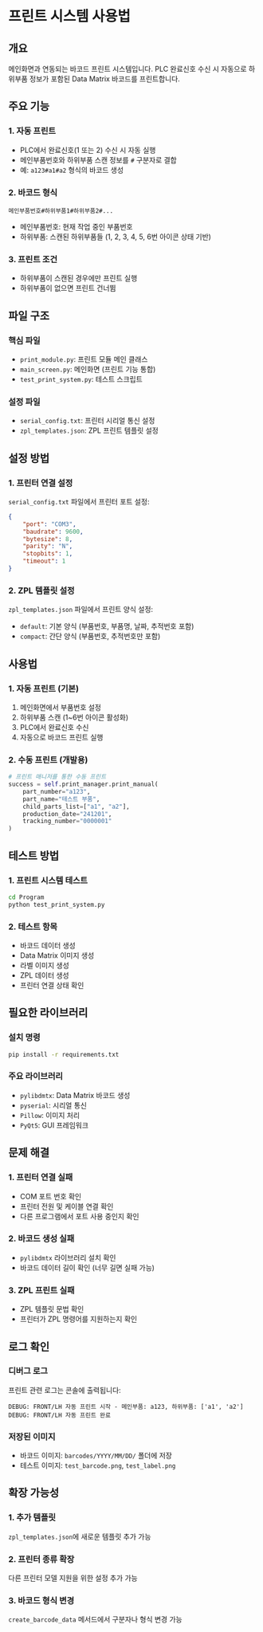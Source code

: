 # 프린트 시스템 사용법

## 개요
메인화면과 연동되는 바코드 프린트 시스템입니다. PLC 완료신호 수신 시 자동으로 하위부품 정보가 포함된 Data Matrix 바코드를 프린트합니다.

## 주요 기능

### 1. 자동 프린트
- PLC에서 완료신호(1 또는 2) 수신 시 자동 실행
- 메인부품번호와 하위부품 스캔 정보를 `#` 구분자로 결합
- 예: `a123#a1#a2` 형식의 바코드 생성

### 2. 바코드 형식
```
메인부품번호#하위부품1#하위부품2#...
```
- 메인부품번호: 현재 작업 중인 부품번호
- 하위부품: 스캔된 하위부품들 (1, 2, 3, 4, 5, 6번 아이콘 상태 기반)

### 3. 프린트 조건
- 하위부품이 스캔된 경우에만 프린트 실행
- 하위부품이 없으면 프린트 건너뜀

## 파일 구조

### 핵심 파일
- `print_module.py`: 프린트 모듈 메인 클래스
- `main_screen.py`: 메인화면 (프린트 기능 통합)
- `test_print_system.py`: 테스트 스크립트

### 설정 파일
- `serial_config.txt`: 프린터 시리얼 통신 설정
- `zpl_templates.json`: ZPL 프린트 템플릿 설정

## 설정 방법

### 1. 프린터 연결 설정
`serial_config.txt` 파일에서 프린터 포트 설정:
```json
{
    "port": "COM3",
    "baudrate": 9600,
    "bytesize": 8,
    "parity": "N",
    "stopbits": 1,
    "timeout": 1
}
```

### 2. ZPL 템플릿 설정
`zpl_templates.json` 파일에서 프린트 양식 설정:
- `default`: 기본 양식 (부품번호, 부품명, 날짜, 추적번호 포함)
- `compact`: 간단 양식 (부품번호, 추적번호만 포함)

## 사용법

### 1. 자동 프린트 (기본)
1. 메인화면에서 부품번호 설정
2. 하위부품 스캔 (1~6번 아이콘 활성화)
3. PLC에서 완료신호 수신
4. 자동으로 바코드 프린트 실행

### 2. 수동 프린트 (개발용)
```python
# 프린트 매니저를 통한 수동 프린트
success = self.print_manager.print_manual(
    part_number="a123",
    part_name="테스트 부품",
    child_parts_list=["a1", "a2"],
    production_date="241201",
    tracking_number="0000001"
)
```

## 테스트 방법

### 1. 프린트 시스템 테스트
```bash
cd Program
python test_print_system.py
```

### 2. 테스트 항목
- 바코드 데이터 생성
- Data Matrix 이미지 생성
- 라벨 이미지 생성
- ZPL 데이터 생성
- 프린터 연결 상태 확인

## 필요한 라이브러리

### 설치 명령
```bash
pip install -r requirements.txt
```

### 주요 라이브러리
- `pylibdmtx`: Data Matrix 바코드 생성
- `pyserial`: 시리얼 통신
- `Pillow`: 이미지 처리
- `PyQt5`: GUI 프레임워크

## 문제 해결

### 1. 프린터 연결 실패
- COM 포트 번호 확인
- 프린터 전원 및 케이블 연결 확인
- 다른 프로그램에서 포트 사용 중인지 확인

### 2. 바코드 생성 실패
- `pylibdmtx` 라이브러리 설치 확인
- 바코드 데이터 길이 확인 (너무 길면 실패 가능)

### 3. ZPL 프린트 실패
- ZPL 템플릿 문법 확인
- 프린터가 ZPL 명령어를 지원하는지 확인

## 로그 확인

### 디버그 로그
프린트 관련 로그는 콘솔에 출력됩니다:
```
DEBUG: FRONT/LH 자동 프린트 시작 - 메인부품: a123, 하위부품: ['a1', 'a2']
DEBUG: FRONT/LH 자동 프린트 완료
```

### 저장된 이미지
- 바코드 이미지: `barcodes/YYYY/MM/DD/` 폴더에 저장
- 테스트 이미지: `test_barcode.png`, `test_label.png`

## 확장 가능성

### 1. 추가 템플릿
`zpl_templates.json`에 새로운 템플릿 추가 가능

### 2. 프린터 종류 확장
다른 프린터 모델 지원을 위한 설정 추가 가능

### 3. 바코드 형식 변경
`create_barcode_data` 메서드에서 구분자나 형식 변경 가능
